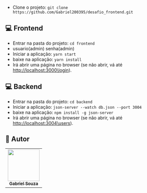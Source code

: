 
- Clone o projeto: `git clone https://github.com/Gabriel200395/desafio_frontend.git`

## 💻 Frontend
- Entrar na pasta do projeto: `cd frontend`
- usuario(admin) senha(admin)
- Iniciar a aplicação: `yarn start`
- baixe na aplicação:  `yarn install` 
- Irá abrir uma página no browser (se não abrir, vá até [http://localhost:3000\login](http://localhost:3000\login)).


## 💻 Backend
- Entrar na pasta do projeto: `cd backend`
- Iniciar a aplicação: `json-server --watch db.json --port 3004`
- baixe na aplicação:  `npm install -g json-server` 
- Irá abrir uma página no browser (se não abrir, vá até [http://localhost:3004\users](http://localhost:3004/users)).

## :pencil: Autor

<table>
  <tr>
    <td align="center"><a href="https://github.com/Gabriel200395"><img src="https://avatars2.githubusercontent.com/u/68435908?s=400&u=9cbee30d93471534b2bd12a6364edd45e618b923&v=4" width="100px;" alt=""/><br /><sub><b>Gabriel Souza</b></sub></a><br /></td>
  <tr>
</table>
